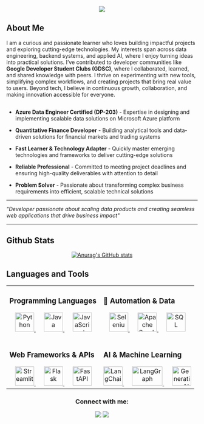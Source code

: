 

<p align="center">
  <img src="https://capsule-render.vercel.app/api?type=shark&height=400&color=gradient&text=Hello%20There&reversal=true&textBg=false&fontColor=fffff&desc=my%20name%20is%20sai%20murali%20&descSize=23"/>
</p>


## About Me

I am a curious and passionate learner who loves building impactful projects and exploring cutting-edge technologies. My interests span across data engineering, backend systems, and applied AI, where I enjoy turning ideas into practical solutions. I’ve contributed to developer communities like **Google Developer Student Clubs (GDSC)**, where I collaborated, learned, and shared knowledge with peers. I thrive on experimenting with new tools, simplifying complex workflows, and creating projects that bring real value to users. Beyond tech, I believe in continuous growth, collaboration, and making innovation accessible for everyone.

## 

- **Azure Data Engineer Certified (DP-203)** - Expertise in designing and implementing scalable data solutions on Microsoft Azure platform

- **Quantitative Finance Developer** - Building analytical tools and data-driven solutions for financial markets and trading systems  

- **Fast Learner & Technology Adapter** - Quickly master emerging technologies and frameworks to deliver cutting-edge solutions

- **Reliable Professional** - Committed to meeting project deadlines and ensuring high-quality deliverables with attention to detail

- **Problem Solver** - Passionate about transforming complex business requirements into efficient, scalable technical solutions

---

*"Developer passionate about scaling data products and creating seamless web applications that drive business impact"*

---

## Github Stats

<div align="center">

[![Anurag's GitHub stats](https://github-readme-stats.vercel.app/api?username=Sai1099)](https://github.com/anuraghazra/github-readme-stats)

</div>


## Languages and Tools

<div align="center">

<table style="border: none;">
<tr>
<td width="50%" valign="top" style="border: none;">

### Programming Languages
<div align="center">
<a href="https://www.python.org/" target="_blank">
  <img src="https://cdn.jsdelivr.net/gh/devicons/devicon/icons/python/python-original.svg" alt="Python" width="50" height="50"/>
</a>
&nbsp;&nbsp;&nbsp;&nbsp;
<a href="https://www.java.com/" target="_blank">
  <img src="https://cdn.jsdelivr.net/gh/devicons/devicon/icons/java/java-original.svg" alt="Java" width="50" height="50"/>
</a>
&nbsp;&nbsp;&nbsp;&nbsp;
<a href="https://developer.mozilla.org/en-US/docs/Web/JavaScript" target="_blank">
  <img src="https://cdn.jsdelivr.net/gh/devicons/devicon/icons/javascript/javascript-original.svg" alt="JavaScript" width="50" height="50"/>
</a>
</div>

<br/>

### Web Frameworks & APIs
<div align="center">
<a href="https://streamlit.io/" target="_blank">
  <img src="https://cdn.jsdelivr.net/gh/devicons/devicon/icons/streamlit/streamlit-original.svg" alt="Streamlit" width="50" height="50"/>
</a>
&nbsp;&nbsp;&nbsp;&nbsp;
<a href="https://flask.palletsprojects.com/" target="_blank">
  <img src="https://cdn.jsdelivr.net/gh/devicons/devicon/icons/flask/flask-original.svg" alt="Flask" width="50" height="50"/>
</a>
&nbsp;&nbsp;&nbsp;&nbsp;
<a href="https://fastapi.tiangolo.com/" target="_blank">
  <img src="https://cdn.jsdelivr.net/gh/devicons/devicon/icons/fastapi/fastapi-original.svg" alt="FastAPI" width="50" height="50"/>
</a>
</div>

</td>
<td width="50%" valign="top" style="border: none;">

### 🔧 Automation & Data
<div align="center">
<a href="https://www.selenium.dev/" target="_blank">
  <img src="https://cdn.jsdelivr.net/gh/devicons/devicon/icons/selenium/selenium-original.svg" alt="Selenium" width="50" height="50"/>
</a>
&nbsp;&nbsp;&nbsp;&nbsp;
<a href="https://spark.apache.org/" target="_blank">
  <img src="https://cdn.jsdelivr.net/gh/devicons/devicon/icons/apachespark/apachespark-original.svg" alt="Apache Spark" width="50" height="50"/>
</a>
&nbsp;&nbsp;&nbsp;&nbsp;
<a href="https://www.mysql.com/" target="_blank">
  <img src="https://cdn.jsdelivr.net/gh/devicons/devicon/icons/mysql/mysql-original.svg" alt="SQL" width="50" height="50"/>
</a>
</div>

<br/>

### AI & Machine Learning
<div align="center">
<a href="https://www.langchain.com/" target="_blank">
  <img src="https://avatars.githubusercontent.com/u/126733545?s=200&v=4" alt="LangChain" width="50" height="50"/>
</a>
&nbsp;&nbsp;&nbsp;&nbsp;
<a href="https://www.langchain.com/langgraph" target="_blank">
  <img src="https://python.langchain.com/img/brand/wordmark-dark.png" alt="LangGraph" width="80" height="50"/>
</a>
&nbsp;&nbsp;&nbsp;&nbsp;
<a href="#" target="_blank">
  <img src="https://cdn-icons-png.flaticon.com/512/8637/8637099.png" alt="Generative AI" width="50" height="50"/>
</a>
</div>

</td>
</tr>
</table>

</div>

<h3 align="center">Connect with me:</h3>
<p align="center">
<a href="https://x.com/Sai10996247"><img src="https://img.shields.io/badge/Twitter-1DA1F2?style=for-the-badge&logo=X&logoColor=white" /></a>
<a href="https://www.linkedin.com/in/sai-murali-564900287/"><img src="https://img.shields.io/badge/LinkedIn-0077B5?style=for-the-badge&logo=linkedin&logoColor=white" /></a>
</p>


